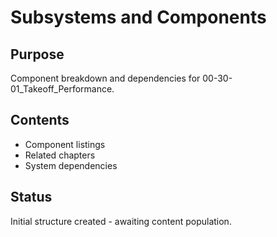 # Subsystems and Components

## Purpose
Component breakdown and dependencies for 00-30-01_Takeoff_Performance.

## Contents
- Component listings
- Related chapters
- System dependencies

## Status
Initial structure created - awaiting content population.
